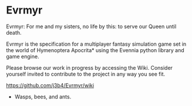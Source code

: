 # Evrmyr
Evrmyr: For me and my sisters, no life by this: to serve our Queen until death.

Evrmyr is the specification for a multiplayer fantasy simulation game set in the world of Hymenoptera Apocrita* using the Evennia python library and game engine. 

Please browse our work in progress by accessing the Wiki. Consider yourself invited to contribute to the project in any way you see fit.

https://github.com/j3b4/Evrmyr/wiki

* Wasps, bees, and ants.
